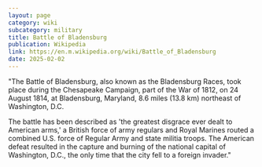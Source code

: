 ```yaml
---
layout: page
category: wiki
subcategory: military
title: Battle of Bladensburg
publication: Wikipedia
link: https://en.m.wikipedia.org/wiki/Battle_of_Bladensburg
date: 2025-02-02
---
```


"The Battle of Bladensburg, also known as the Bladensburg Races, took place during the Chesapeake Campaign, part of the War of 1812, on 24 August 1814, at Bladensburg, Maryland, 8.6 miles (13.8 km) northeast of Washington, D.C.

The battle has been described as 'the greatest disgrace ever dealt to American arms,' a British force of army regulars and Royal Marines routed a combined U.S. force of Regular Army and state militia troops. The American defeat resulted in the capture and burning of the national capital of Washington, D.C., the only time that the city fell to a foreign invader."
